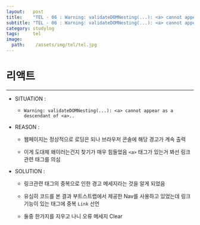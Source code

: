 ```yaml
---
layout:   post
title:    "TEL - 06 : Warning: validateDOMNesting(...): <a> cannot appear as a descendant of <a>."
subtitle: "TEL - 06 : Warning: validateDOMNesting(...): <a> cannot appear as a descendant of <a>."
category: studylog
tags:     tel
image:
  path:    /assets/img/tel/tel.jpg
---
```

<!-- more -->  
# 리액트  
---  

* SITUATION :  

  * `Warning: validateDOMNesting(...): <a> cannot appear as a descendant of <a>..`  

* REASON :  

  * 웹페이지는 정상적으로 로딩은 되나 브라우저 콘솔에 해당 경고가 계속 출력  

  * 이게 도대체 왜이러는건지 찾기가 매우 힘들었음 `<a>` 태그가 있는거 봐선 링크 관련 태그를 의심  


* SOLUTION :  

  * 링크관련 태그의 중복으로 인한 경고 메세지라는 것을 알게 되었음  

  * 유심히 코드를 본 결과 부트스트랩에서 제공한 Nav를 사용하고 있었는데 링크 기능이 있는 태그에 중복 `Link` 선언

  * 둘중 한가지를 지우고 나니 오류 메세지 Clear

